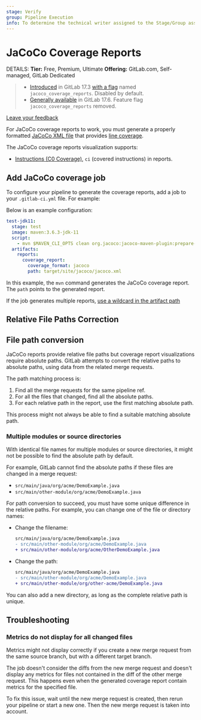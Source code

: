 ```yaml
---
stage: Verify
group: Pipeline Execution
info: To determine the technical writer assigned to the Stage/Group associated with this page, see https://handbook.gitlab.com/handbook/product/ux/technical-writing/#assignments
---
```


# JaCoCo Coverage Reports

DETAILS:
**Tier:** Free, Premium, Ultimate
**Offering:** GitLab.com, Self-managed, GitLab Dedicated

> - [Introduced](https://gitlab.com/gitlab-org/gitlab/-/issues/227345) in GitLab 17.3 [with a flag](../../../administration/feature_flags.md) named `jacoco_coverage_reports`. Disabled by default.
> - [Generally available](https://gitlab.com/gitlab-org/gitlab/-/merge_requests/170513) in GitLab 17.6. Feature flag `jacoco_coverage_reports` removed.

[Leave your feedback](https://gitlab.com/gitlab-org/gitlab/-/issues/479804)

For JaCoCo coverage reports to work, you must generate a properly formatted [JaCoCo XML file](https://www.jacoco.org/jacoco/trunk/coverage/jacoco.xml)
that provides [line coverage](https://www.eclemma.org/jacoco/trunk/doc/counters.html).

The JaCoCo coverage reports visualization supports:

- [Instructions (C0 Coverage)](https://www.eclemma.org/jacoco/trunk/doc/counters.html),
  `ci` (covered instructions) in reports.

## Add JaCoCo coverage job

To configure your pipeline to generate the coverage reports, add a job to your
`.gitlab-ci.yml` file. For example:

Below is an example configuration:

```yaml
test-jdk11:
  stage: test
  image: maven:3.6.3-jdk-11
  script:
    - mvn $MAVEN_CLI_OPTS clean org.jacoco:jacoco-maven-plugin:prepare-agent test jacoco:report
  artifacts:
    reports:
      coverage_report:
        coverage_format: jacoco
        path: target/site/jacoco/jacoco.xml
```

In this example, the `mvn` command generates the JaCoCo coverage report. The `path`
points to the generated report.

If the job generates multiple reports, [use a wildcard in the artifact path](index.md#how-test-coverage-visualization-works)

## Relative File Paths Correction

## File path conversion

JaCoCo reports provide relative file paths but coverage report visualizations require
absolute paths. GitLab attempts to convert the relative paths to absolute paths, using
data from the related merge requests.

The path matching process is:

1. Find all the merge requests for the same pipeline ref.
1. For all the files that changed, find all the absolute paths.
1. For each relative path in the report, use the first matching absolute path.

This process might not always be able to find a suitable matching absolute path.

### Multiple modules or source directories

With identical file names for multiple modules or source directories, it might not be
possible to find the absolute path by default.

For example, GitLab cannot find the absolute paths if these files are changed in a merge request:

- `src/main/java/org/acme/DemoExample.java`
- `src/main/other-module/org/acme/DemoExample.java`

For path conversion to succeed, you must have some unique difference in the relative paths.
For example, you can change one of the file or directory names:

- Change the filename:

  ```diff
  src/main/java/org/acme/DemoExample.java
  - src/main/other-module/org/acme/DemoExample.java
  + src/main/other-module/org/acme/OtherDemoExample.java
  ```

- Change the path:

  ```diff
  src/main/java/org/acme/DemoExample.java
  - src/main/other-module/org/acme/DemoExample.java
  + src/main/other-module/org/other-acme/DemoExample.java
  ```

You can also add a new directory, as long as the complete relative path is unique.

## Troubleshooting

### Metrics do not display for all changed files

Metrics might not display correctly if you create a new merge request from the same source branch,
but with a different target branch.

The job doesn't consider the diffs from the new merge request and doesn't
display any metrics for files not contained in the diff of the other merge request.
This happens even when the generated coverage report contain metrics for the specified file.

To fix this issue, wait until the new merge request is created, then rerun your pipeline
or start a new one. Then the new merge request is taken into account.
